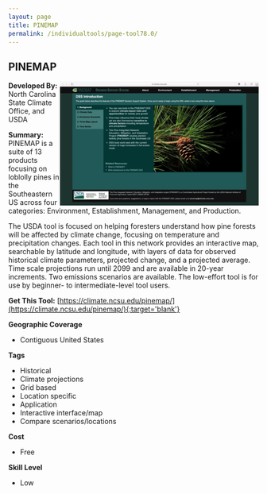 ```yaml
---
layout: page
title: PINEMAP
permalink: /individualtools/page-tool78.0/
---
```

## PINEMAP

<img src="/images/scaled_250_400/TOOLID_78.0_ScreenCapture-1.png" style="max-height:250px;max-width:400;" align="right"/>

**Developed By:** North Carolina State Climate Office, and USDA

**Summary:** PINEMAP is a suite of 13 products focusing on loblolly pines in the Southeastern US across four categories: Environment, Establishment, Management, and Production.

The USDA tool is focused on helping foresters understand how pine forests will be affected by climate change, focusing on temperature and precipitation changes. Each tool in this network provides an interactive map, searchable by latitude and longitude, with layers of data for observed historical climate parameters, projected change, and a projected average. Time scale projections run until 2099 and are available in 20-year increments. Two emissions scenarios are available. The low-effort tool is for use by beginner- to intermediate-level tool users.

**Get This Tool:** [https://climate.ncsu.edu/pinemap/](https://climate.ncsu.edu/pinemap/){:target='blank'}

**Geographic Coverage**

* Contiguous United States

**Tags**

*  Historical
*  Climate projections
*  Grid based
*  Location specific
*  Application
*  Interactive interface/map
*  Compare scenarios/locations

**Cost**

* Free

**Skill Level**

* Low
